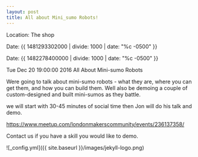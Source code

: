 ```yaml
---
layout: post
title: All about Mini_sumo Robots!
---
```


Location: The shop

Date: {{ 1481293302000 | divide: 1000 | date: "%c -0500" }}

Date: {{ 1482278400000 | divide: 1000 | date: "%c -0500" }}

Tue Dec 20 19:00:00 2016
All About Mini-sumo Robots

Were going to talk about mini-sumo robots - what they are, where you can get them, and how you can build them. Well also be demoing a couple of custom-designed and built mini-sumos as they battle.

we will start with 30-45 minutes of social time then Jon will do his talk and demo.

https://www.meetup.com/londonmakerscommunity/events/236137358/

Contact us if you have a skill you would like to demo.


![_config.yml]({{ site.baseurl }}/images/jekyll-logo.png)

